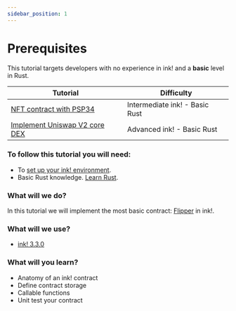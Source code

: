 ```yaml
---
sidebar_position: 1
---
```


# Prerequisites

This tutorial targets developers with no experience in ink! and a **basic** level in Rust.

| Tutorial                                                                   | Difficulty                     |
|----------------------------------------------------------------------------|--------------------------------|
| [NFT contract with PSP34](../nft/nft.md)              | Intermediate ink! -  Basic Rust       |          
| [Implement Uniswap V2 core DEX](../dex/dex.md) | Advanced ink! - Basic Rust |

### To follow this tutorial you will need:
- To [set up your ink! environment](../../xvm_wasm/setup_your_ink_environment.md).
- Basic Rust knowledge. [Learn Rust](https://www.rust-lang.org/learn).

### What will we do?
In this tutorial we will implement the most basic contract: [Flipper](https://github.com/paritytech/ink/blob/v3.3.0/examples/flipper/lib.rs) in ink!.

### What will we use?
- [ink! 3.3.0](https://github.com/paritytech/ink/tree/v3.3.0)

### What will you learn?
- Anatomy of an ink! contract
- Define contract storage
- Callable functions
- Unit test your contract